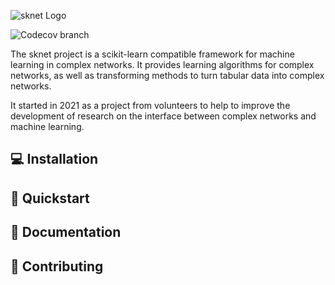 ![sknet Logo](https://github.com/TNanukem/sknet/blob/develop/docs/source/_static/full_logo.png "sknet Logo")

![Codecov branch](https://img.shields.io/codecov/c/github/tnanukem/sknet/develop?token=PIQ338YNK1)

The sknet project is a scikit-learn compatible framework for machine learning in complex networks. It provides learning algorithms for complex networks, as well as transforming methods to turn tabular data into complex networks.

It started in 2021 as a project from volunteers to help to improve the development of research on the interface between complex networks and machine learning.

## :computer: Installation

## :high_brightness: Quickstart

## :pencil: Documentation

## :wave: Contributing
